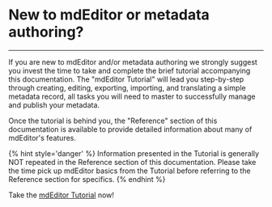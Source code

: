 # New to mdEditor or metadata authoring?

---

If you are new to mdEditor and/or metadata authoring we strongly suggest you invest the time to take and complete the brief tutorial accompanying this documentation.  The "mdEditor Tutorial" will lead you step-by-step through creating, editing, exporting, importing, and translating a simple metadata record, all tasks you will need to master to successfully manage and publish your metadata.

Once the tutorial is behind you, the "Reference" section of this documentation is available to provide detailed information about many of mdEditor's features.

{% hint style='danger' %}
  Information presented in the Tutorial is generally NOT repeated in the Reference section of this documentation.  Please take the time pick up mdEditor basics from the Tutorial before referring to the Reference section for specifics.
{% endhint %}

Take the [mdEditor Tutorial](../tutorial/welcome-to-tutorial.md) now!

